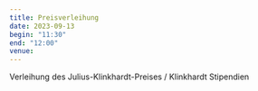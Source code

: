 ```yaml
---
title: Preisverleihung
date: 2023-09-13
begin: "11:30"
end: "12:00"
venue:
---
```


Verleihung des Julius-Klinkhardt-Preises / Klinkhardt Stipendien
